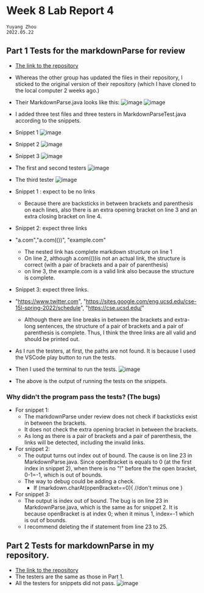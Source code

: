 # Week 8 Lab Report 4
    Yuyang Zhou
    2022.05.22


## Part 1 Tests for the markdownParse for review
* [The link to the repository](https://github.com/jina-leemon/markdown-parser.git)

* Whereas the other group has updated the files in their repository, I sticked to the original version of their repository (which I have cloned to the local computer 2 weeks ago.)
* Their MarkdownParse.java looks like this:
![image]()
![image]()

* I added three test files and three testers in MarkdownParseTest.java according to the snippets.
* Snippet 1
![image](snippet1.jpeg)
* Snippet 2
![image](snippet2.jpeg)
* Snippet 3
![image](snippet3.jpeg)

* The first and second testers
![image](st12.jpeg)
* The third tester
![image](snippet3T.jpeg)

* Snippet 1 : expect to be no links
    *  Because there are backsticks in between brackets and parenthesis on each lines, also there is an extra opening bracket on line 3 and an extra closing bracket on line 4. 
* Snippet 2: expect three links
*  "a.com","a.com(())", "example.com"
    * The nested link has complete markdown structure on line 1
    * On line 2, although a.com(())is not an actual link, the structure is correct (with a pair of brackets and a pair of parenthesis)
    * on line 3, the example.com is a valid link also because the structure is complete.
* Snippet 3: expect three links.
* "https://www.twitter.com", "https://sites.google.com/eng.ucsd.edu/cse-15l-spring-2022/schedule", "https://cse.ucsd.edu/"   

    * Although there are line breaks in between the brackets and extra-long sentences, the structure of a pair of brackets and a pair of parenthesis is complete. Thus, I think the three links are all valid and should be printed out.


* As I run the testers, at first, the paths are not found. It is because I used the VSCode play button to run the tests.
* Then I used the terminal to run the tests.
![image](reviewfailure.jpeg)
* The above is the output of running the tests on the snippets.

### Why didn't the program pass the tests? (The bugs)

* For snippet 1:
    * The markdownParse under review does not check if backsticks exist in between the brackets.
    * It does not check the extra opening bracket in between the brackets.
    * As long as there is a pair of brackets and a pair of parenthesis, the links will be detected, including the invalid links.
* For snippet 2:
    * The output turns out index out of bound. The cause is on line 23 in MarkdownParse.java. Since openBracket is equals to 0 (at the first index in snippet 2), when there is no "!" before the the open bracket, 0-1=-1, which is out of bounds. 
    * The way to debug could be adding a check. 
        * If (markdown.charAt(openBracket==0){
            //don't minus one
        } 
* For snippet 3:
    * The output is index out of bound. The bug is on line 23 in MarkdownParse.java, which is the same as for snippet 2. It is because openBracket is at index 0; when it minus 1, index=-1 which is out of bounds.
    * I recommend deleting the if statement from line 23 to 25.

## Part 2 Tests for markdownParse in my repository.
* [The link to the repository](https://github.com/yuz120/markdown-parser.git)
* The testers are the same as those in Part 1. 
* All the testers for snippets did not pass.
![image]()



